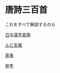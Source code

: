 # 唐詩三百首

これをすべて解説するのら

[日中漢字変換](https://www.jcinfo.net/ja/tools/kanji)

[ルビ支援](https://kaoruhosokawa.github.io/ruby_furi/)

[基準](http://cls.lib.ntu.edu.tw/300/all/allframe.htm)

[参考](https://www.gushiwen.cn/gushi/tangshi.aspx)
